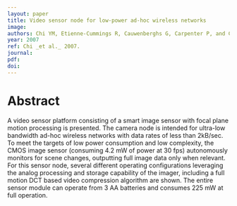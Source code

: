 ```yaml
---
layout: paper
title: Video sensor node for low-power ad-hoc wireless networks
image:
authors: Chi YM, Etienne-Cummings R, Cauwenberghs G, Carpenter P, and Colling K.
year: 2007
ref: Chi _et al._ 2007.
journal: 
pdf: 
doi: 
---
```


# Abstract
A video sensor platform consisting of a smart image sensor with focal plane motion processing is presented. The camera node is intended for ultra-low bandwidth ad-hoc wireless networks with data rates of less than 2kB/sec. To meet the targets of low power consumption and low complexity, the CMOS image sensor (consuming 4.2 mW of power at 30 fps) autonomously monitors for scene changes, outputting full image data only when relevant. For this sensor node, several different operating configurations leveraging the analog processing and storage capability of the imager, including a full motion DCT based video compression algorithm are shown. The entire sensor module can operate from 3 AA batteries and consumes 225 mW at full operation.


